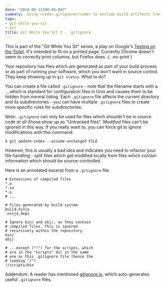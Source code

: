 ```yaml
---
date: "2014-08-15T00:00:00Z"
summary:  Using <code>.gitignore</code> to exclude build artifacts from your repository.
tags:
- git-while-you-sit
- git
title: Git While You Sit 2 - .gitignore
---
```


This is part of the "Git While You Sit" series, a play on Google's [Testing on the Toilet](http://googletesting.blogspot.co.il/2007/01/introducing-testing-on-toilet.html). It's intended to fit on a printed page. Currently Chrome doesn't seem to correctly print columns, but Firefox does.
{: .no-print }

Your repository has files which are generated as part of your build process or as part of running your software, which you don't want in source control. They keep showing up in `git status`. What to do?

You can create a file called `.gitignore` - note that the filename starts with a `.`, which is standard for configuration files in Unix and causes them to be hidden from normal listing. Each `.gitignore` file affects the current directory and its subdirectories - you can have multiple `.gitignore` files to create more specific rules for subdirectories.

*Note:* `.gitignore` can only be used for files which shouldn't be in source code *at all* (those show up as "Untracked files". *Modified* files can't be ignored in this way. If you really want to, you can force git to ignore modifications with this command:

```console
$ git update-index --assume-unchanged FILE
```

However, this is usually a bad idea and indicates you need to refactor your file handling - split files which get modified locally from files which contain information which should be source-controlled.

Here is an annotated excerpt from a `.gitignore` file:

```text
# Extensions of compiled files
*.a
*.so
*.o
# ...

# Files generated by build system
build.ninja
.ninja_deps

# Ignore bin/ and obj/, as they contain
# compiled files. This is ignored
# recursively within the repository.
bin/
obj/

# ...except ("!") for the scripts, which
# are in the "scripts" dir in the same
# one as this .gitignore file (hence the
# leading "/")
!/scripts/bin
```

Addendum: A reader has mentioned [gitignore.io](http://gitignore.io), which auto-generates useful `.gitignore` files.
